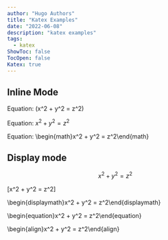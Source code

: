 ```yaml
---
author: "Hugo Authors"
title: "Katex Examples"
date: "2022-06-08"
description: "katex examples"
tags:
  - katex
ShowToc: false
TocOpen: false
Katex: true
---
```


## Inline Mode

Equation: \(x^2 + y^2 = z^2\)

Equation: $x^2 + y^2 = z^2$

Equation: \begin{math}x^2 + y^2 = z^2\end{math}

## Display mode

$$
x^2 + y^2 = z^2
$$

\[x^2 + y^2 = z^2\]

\begin{displaymath}x^2 + y^2 = z^2\end{displaymath}

\begin{equation}x^2 + y^2 = z^2\end{equation}

\begin{align}x^2 + y^2 = z^2\end{align}
